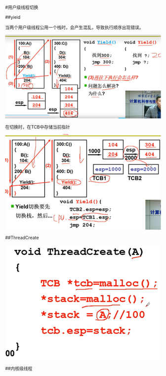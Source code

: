 
#用户级线程切换

##yieid

当两个用户级线程公用一个栈时，会产生混乱，导致执行顺序出现错误。

![一个栈](一个栈.png)

在切换时，在TCB中存储当前指针

![两个栈处理用户级线程切换](两个栈.png)

##ThreadCreate

![ThreadCreate](ThreadCreate.png)

##内核级线程

